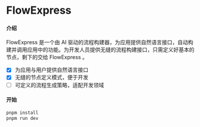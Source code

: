 # FlowExpress

#### 介绍

FlowExpress 是一个由 AI 驱动的流程构建器，为应用提供自然语言接口，自动构建并调用应用中的功能。为开发人员提供无缝的流程构建接口，只需定义好基本的节点，剩下的交给 FlowExpress 。

-   [x] 为应用与用户提供自然语言接口
-   [x] 无缝的节点定义模式，便于开发
-   [ ] 可定义的流程生成策略，适配开发领域

#### 开始

```bash
pnpm install
pnpm run dev
```
